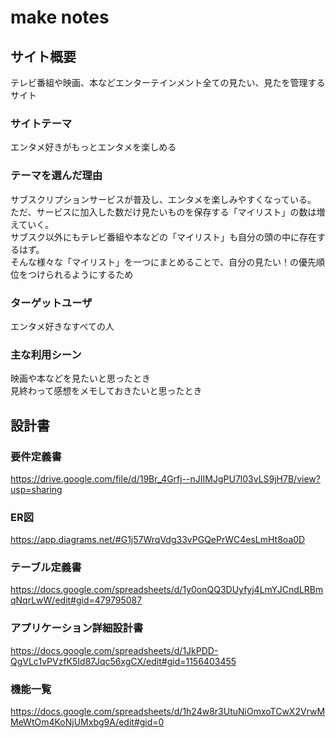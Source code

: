 # make notes

## サイト概要
テレビ番組や映画、本などエンターテインメント全ての見たい、見たを管理するサイト

### サイトテーマ
エンタメ好きがもっとエンタメを楽しめる

### テーマを選んだ理由
サブスクリプションサービスが普及し、エンタメを楽しみやすくなっている。
ただ、サービスに加入した数だけ見たいものを保存する「マイリスト」の数は増えていく。  
サブスク以外にもテレビ番組や本などの「マイリスト」も自分の頭の中に存在するはず。  
そんな様々な「マイリスト」を一つにまとめることで、自分の見たい！の優先順位をつけられるようにするため  

### ターゲットユーザ
エンタメ好きなすべての人

### 主な利用シーン
映画や本などを見たいと思ったとき  
見終わって感想をメモしておきたいと思ったとき  

## 設計書
### 要件定義書
<https://drive.google.com/file/d/19Br_4Grfj--nJIIMJgPU7l03vLS9jH7B/view?usp=sharing>

### ER図
<https://app.diagrams.net/#G1j57WrqVdg33vPGQePrWC4esLmHt8oa0D>

### テーブル定義書
<https://docs.google.com/spreadsheets/d/1y0onQQ3DUyfyj4LmYJCndLRBmqNqrLwW/edit#gid=479795087>

### アプリケーション詳細設計書
<https://docs.google.com/spreadsheets/d/1JkPDD-QgVLc1vPVzfK5Id87Jqc56xgCX/edit#gid=1156403455>

### 機能一覧
<https://docs.google.com/spreadsheets/d/1h24w8r3UtuNiOmxoTCwX2VrwMMeWtOm4KoNjUMxbg9A/edit#gid=0>


